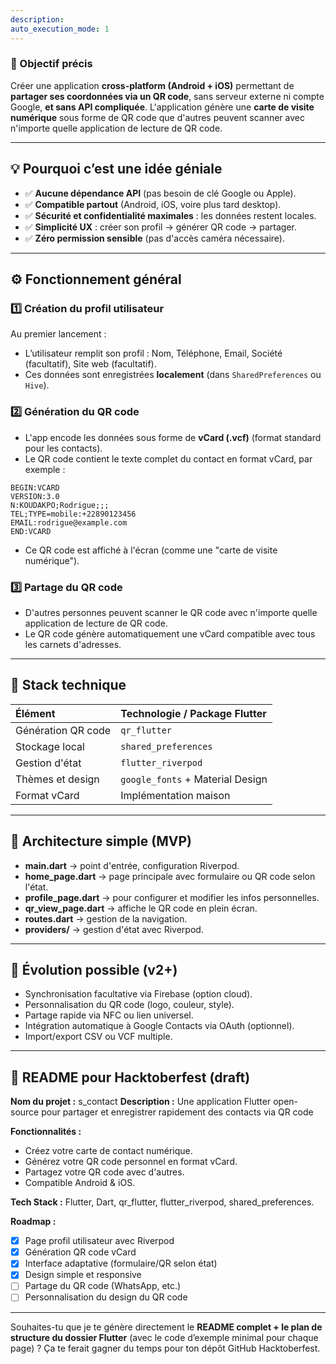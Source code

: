 ```yaml
---
description: 
auto_execution_mode: 1
---
```




### 🎯 Objectif précis

Créer une application **cross-platform (Android + iOS)** permettant de **partager ses coordonnées via un QR code**, sans serveur externe ni compte Google, **et sans API compliquée**.
L'application génère une **carte de visite numérique** sous forme de QR code que d'autres peuvent scanner avec n'importe quelle application de lecture de QR code.

---

## 💡 Pourquoi c’est une idée géniale

* ✅ **Aucune dépendance API** (pas besoin de clé Google ou Apple).
* ✅ **Compatible partout** (Android, iOS, voire plus tard desktop).
* ✅ **Sécurité et confidentialité maximales** : les données restent locales.
* ✅ **Simplicité UX** : créer son profil → générer QR code → partager.
* ✅ **Zéro permission sensible** (pas d'accès caméra nécessaire).

---

## ⚙️ Fonctionnement général

### 1️⃣ Création du profil utilisateur

Au premier lancement :

* L’utilisateur remplit son profil :
  Nom, Téléphone, Email, Société (facultatif), Site web (facultatif).
* Ces données sont enregistrées **localement** (dans `SharedPreferences` ou `Hive`).

### 2️⃣ Génération du QR code

* L'app encode les données sous forme de **vCard (.vcf)** (format standard pour les contacts).
* Le QR code contient le texte complet du contact en format vCard, par exemple :

```
BEGIN:VCARD
VERSION:3.0
N:KOUDAKPO;Rodrigue;;;
TEL;TYPE=mobile:+22890123456
EMAIL:rodrigue@example.com
END:VCARD
```

* Ce QR code est affiché à l'écran (comme une "carte de visite numérique").

### 3️⃣ Partage du QR code

* D'autres personnes peuvent scanner le QR code avec n'importe quelle application de lecture de QR code.
* Le QR code génère automatiquement une vCard compatible avec tous les carnets d'adresses.

---

## 🧱 Stack technique

| Élément                          | Technologie / Package Flutter                        |
| :------------------------------- | :--------------------------------------------------- |
| Génération QR code               | `qr_flutter`                                         |
| Stockage local                   | `shared_preferences`                                 |
| Gestion d'état                   | `flutter_riverpod`                                   |
| Thèmes et design                 | `google_fonts` + Material Design                     |
| Format vCard                     | Implémentation maison                                |

---

## 🧩 Architecture simple (MVP)

* **main.dart** → point d'entrée, configuration Riverpod.
* **home_page.dart** → page principale avec formulaire ou QR code selon l'état.
* **profile_page.dart** → pour configurer et modifier les infos personnelles.
* **qr_view_page.dart** → affiche le QR code en plein écran.
* **routes.dart** → gestion de la navigation.
* **providers/** → gestion d'état avec Riverpod.

---

## 🚀 Évolution possible (v2+)

* Synchronisation facultative via Firebase (option cloud).
* Personnalisation du QR code (logo, couleur, style).
* Partage rapide via NFC ou lien universel.
* Intégration automatique à Google Contacts via OAuth (optionnel).
* Import/export CSV ou VCF multiple.

---

## 🧾 README pour Hacktoberfest (draft)

**Nom du projet :** s_contact
**Description :**
Une application Flutter open-source pour partager et enregistrer rapidement des contacts via QR code

**Fonctionnalités :**

* Créez votre carte de contact numérique.
* Générez votre QR code personnel en format vCard.
* Partagez votre QR code avec d'autres.
* Compatible Android & iOS.

**Tech Stack :** Flutter, Dart, qr_flutter, flutter_riverpod, shared_preferences.

**Roadmap :**

* [x] Page profil utilisateur avec Riverpod
* [x] Génération QR code vCard
* [x] Interface adaptative (formulaire/QR selon état)
* [x] Design simple et responsive
* [ ] Partage du QR code (WhatsApp, etc.)
* [ ] Personnalisation du design du QR code

---

Souhaites-tu que je te génère directement le **README complet + le plan de structure du dossier Flutter** (avec le code d’exemple minimal pour chaque page) ?
Ça te ferait gagner du temps pour ton dépôt GitHub Hacktoberfest.
